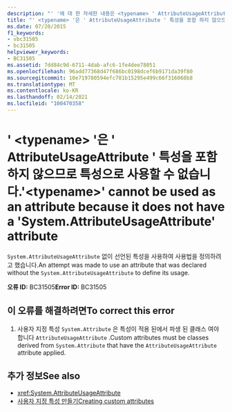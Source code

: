 ```yaml
---
description: "' '에 대 한 자세한 내용은 <typename> ' AttributeUsageAttribute ' 특성을 포함 하지 않으므로 특성으로 사용할 수 없습니다."
title: "' <typename> '은 ' AttributeUsageAttribute ' 특성을 포함 하지 않으므로 특성으로 사용할 수 없습니다."
ms.date: 07/20/2015
f1_keywords:
- vbc31505
- bc31505
helpviewer_keywords:
- BC31505
ms.assetid: 7dd84c9d-6711-4dab-afc6-1fe4dee78051
ms.openlocfilehash: 96add77368d47f686bc0198dcef6b9171da39f80
ms.sourcegitcommit: 10e719780594efc781b15295e499c66f316068b8
ms.translationtype: MT
ms.contentlocale: ko-KR
ms.lasthandoff: 02/14/2021
ms.locfileid: "100470358"
---
```

# <a name="typename-cannot-be-used-as-an-attribute-because-it-does-not-have-a-systemattributeusageattribute-attribute"></a><span data-ttu-id="65d07-103">' \<typename> '은 ' AttributeUsageAttribute ' 특성을 포함 하지 않으므로 특성으로 사용할 수 없습니다.</span><span class="sxs-lookup"><span data-stu-id="65d07-103">'\<typename>' cannot be used as an attribute because it does not have a 'System.AttributeUsageAttribute' attribute</span></span>

<span data-ttu-id="65d07-104">`System.AttributeUsageAttribute` 없이 선언된 특성을 사용하여 사용법을 정의하려고 했습니다.</span><span class="sxs-lookup"><span data-stu-id="65d07-104">An attempt was made to use an attribute that was declared without the `System.AttributeUsageAttribute` to define its usage.</span></span>  
  
 <span data-ttu-id="65d07-105">**오류 ID:** BC31505</span><span class="sxs-lookup"><span data-stu-id="65d07-105">**Error ID:** BC31505</span></span>  
  
## <a name="to-correct-this-error"></a><span data-ttu-id="65d07-106">이 오류를 해결하려면</span><span class="sxs-lookup"><span data-stu-id="65d07-106">To correct this error</span></span>  
  
1. <span data-ttu-id="65d07-107">사용자 지정 특성 `System.Attribute` 은 특성이 적용 된에서 파생 된 클래스 여야 합니다 `AttributeUsageAttribute` .</span><span class="sxs-lookup"><span data-stu-id="65d07-107">Custom attributes must be classes derived from `System.Attribute` that have the `AttributeUsageAttribute` attribute applied.</span></span>  
  
## <a name="see-also"></a><span data-ttu-id="65d07-108">추가 정보</span><span class="sxs-lookup"><span data-stu-id="65d07-108">See also</span></span>

- <xref:System.AttributeUsageAttribute>
- [<span data-ttu-id="65d07-109">사용자 지정 특성 만들기</span><span class="sxs-lookup"><span data-stu-id="65d07-109">Creating custom attributes</span></span>](../programming-guide/concepts/attributes/creating-custom-attributes.md)
